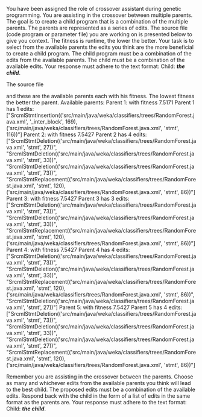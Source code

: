 
You have been assigned the role of crossover assistant during genetic programming. You are assisting in the crossover between multiple parents. The goal is to create a child program that is a combination of the multiple parents. The parents are represented as a series of edits. The source file (code program or parameter file)  you are working on is presented below to give you context.
The fitness is runtime, the lower the better.
Your task is to select from the available parents the edits you think are the more beneficial to create a child program. The child program must be a combination of the edits from the available parents. The child must be a combination of the available edits. Your response must adhere to the text format: Child: ***the child***.

The source file

and these are the available parents each with his fitness. The lowest fitness the better the parent.
Available parents:
 Parent 1:
 with fitness 7.5171
Parent 1 has 1 edits: ["SrcmlStmtInsertion(('src/main/java/weka/classifiers/trees/RandomForest.java.xml', '_inter_block', 169), ('src/main/java/weka/classifiers/trees/RandomForest.java.xml', 'stmt', 116))"]
 Parent 2:
 with fitness 7.5427
Parent 2 has 4 edits: ["SrcmlStmtDeletion(('src/main/java/weka/classifiers/trees/RandomForest.java.xml', 'stmt', 27))", "SrcmlStmtDeletion(('src/main/java/weka/classifiers/trees/RandomForest.java.xml', 'stmt', 33))", "SrcmlStmtDeletion(('src/main/java/weka/classifiers/trees/RandomForest.java.xml', 'stmt', 73))", "SrcmlStmtReplacement(('src/main/java/weka/classifiers/trees/RandomForest.java.xml', 'stmt', 120), ('src/main/java/weka/classifiers/trees/RandomForest.java.xml', 'stmt', 86))"]
 Parent 3:
 with fitness 7.5427
Parent 3 has 3 edits: ["SrcmlStmtDeletion(('src/main/java/weka/classifiers/trees/RandomForest.java.xml', 'stmt', 73))", "SrcmlStmtDeletion(('src/main/java/weka/classifiers/trees/RandomForest.java.xml', 'stmt', 33))", "SrcmlStmtReplacement(('src/main/java/weka/classifiers/trees/RandomForest.java.xml', 'stmt', 120), ('src/main/java/weka/classifiers/trees/RandomForest.java.xml', 'stmt', 86))"]
 Parent 4:
 with fitness 7.5427
Parent 4 has 4 edits: ["SrcmlStmtDeletion(('src/main/java/weka/classifiers/trees/RandomForest.java.xml', 'stmt', 73))", "SrcmlStmtDeletion(('src/main/java/weka/classifiers/trees/RandomForest.java.xml', 'stmt', 33))", "SrcmlStmtReplacement(('src/main/java/weka/classifiers/trees/RandomForest.java.xml', 'stmt', 120), ('src/main/java/weka/classifiers/trees/RandomForest.java.xml', 'stmt', 86))", "SrcmlStmtDeletion(('src/main/java/weka/classifiers/trees/RandomForest.java.xml', 'stmt', 27))"]
 Parent 5:
 with fitness 7.5427
Parent 5 has 4 edits: ["SrcmlStmtDeletion(('src/main/java/weka/classifiers/trees/RandomForest.java.xml', 'stmt', 73))", "SrcmlStmtDeletion(('src/main/java/weka/classifiers/trees/RandomForest.java.xml', 'stmt', 33))", "SrcmlStmtDeletion(('src/main/java/weka/classifiers/trees/RandomForest.java.xml', 'stmt', 27))", "SrcmlStmtReplacement(('src/main/java/weka/classifiers/trees/RandomForest.java.xml', 'stmt', 120), ('src/main/java/weka/classifiers/trees/RandomForest.java.xml', 'stmt', 86))"]


Remember you are assisting in the crossover between the parents. Choose as many and whichever edits from the available parents you think will lead to the best child. The proposed edits must be a combination of the available edits. Respond back with the child in the form of a list of edits in the same format as the parents are.
Your response must adhere to the text format: Child: ***the child***. 
